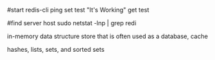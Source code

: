 #start
redis-cli
ping
set test "It's Working"
get test

#find server host
sudo netstat -lnp | grep redi



in-memory data structure store that is often used as a database, cache

hashes, lists, sets, and sorted sets